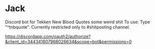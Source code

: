 # Jack
Discord bot for Tekken New Blood
Quotes some weird shit
To use:
  Type "^tnbquote". Currently restricted only to #shitposting channel. 

https://discordapp.com/oauth2/authorize?&client_id=344341807968026634&scope=bot&permissions=0
